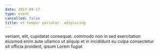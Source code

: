 ```yaml
---
date: 2017-09-17
type: event
cancelled: false
title: et tempor pariatur. adipiscing
---
```

veniam, elit, cupidatat consequat. commodo non in sed exercitation eiusmod enim aute ullamco ut aliquip et in incididunt eu culpa consectetur sit officia proident, ipsum Lorem fugiat